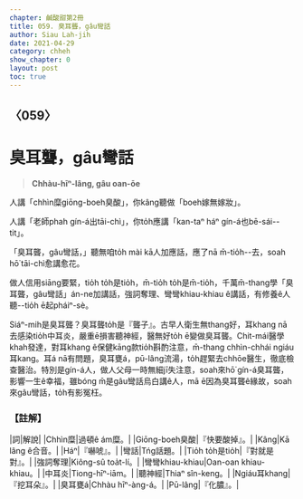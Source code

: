 ```yaml
---
chapter: 鹹酸甜第2冊
title: 059. 臭耳聾，gâu彎話
author: Siau Lah-jih
date: 2021-04-29
category: chheh
show_chapter: 0
layout: post
toc: true
---
```


## 〈059〉
# 臭耳聾，gâu彎話
> **Chhàu-hīⁿ-lâng, gâu oan-ōe**

人講「chhìn糜giōng-boeh臭酸」，你kâng聽做「boeh嫁無嫁妝」。

人講「老師phah gín-á出tāi-chì」，你to̍h應講「kan-taⁿ háⁿ gín-á也bē-sái--tit」。

「臭耳聾，gâu彎話，」聽無咱to̍h mài kā人加應話，應了nā m̄-tio̍h--去，soah hō͘ tāi-chì愈講愈花。

做人信用siāng要緊，tio̍h to̍h是tio̍h，m̄-tio̍h to̍h是m̄-tio̍h，千萬m̄-thang學「臭耳聾，gâu彎話」án-ne加講話，強詞奪理、彎彎khiau-khiau ê講話，有修養ê人聽--tio̍h ē起pháiⁿ-sè。

Siáⁿ-mih是臭耳聾？臭耳聾to̍h是『聾子』。古早人衛生無thang好，耳khang nā去感染tio̍h中耳炎，嚴重ē損害聽神經，醫無好to̍h ē變做臭耳聾。Chit-mái醫學khah發達，對耳khang ê保健kāng款tio̍h斟酌注意，m̄-thang chhìn-chhái ngiáu耳kang。耳á nā有問題，臭耳甕á，pū-lâng流湯，to̍h趕緊去chhōe醫生，徹底檢查醫治。特別是gín-á人，做人父母一時無細jī失注意，soah來hō͘ gín-á臭耳聾，影響一生ê幸福，雖bóng m̄是gâu彎話烏白講ê人，mā ē因為臭耳聾ê緣故，soah來gâu彎話，to̍h有影冤枉。

### 【註解】

|詞|解說|
|Chhìn糜|過頓ê ám糜。|
|Giōng-boeh臭酸|『快要酸掉』。|
|Kâng|Kā lâng ê合音。|
|Háⁿ|『嚇唬』。|
|彎話|Tńg話題。|
|Tio̍h to̍h是tio̍h|『對就是對』。|
|強詞奪理|Kiông-sû toa̍t-lí。|
|彎彎khiau-khiau|Oan-oan khiau-khiau。|
|中耳炎|Tiong-hīⁿ-iām。|
|聽神經|Thiaⁿ sîn-keng。|
|Ngiáu耳khang|『挖耳朵』。|
|臭耳甕á|Chhàu hīⁿ-àng-á。|
|Pū-lâng|『化膿』。|
